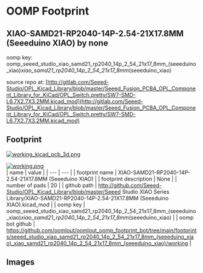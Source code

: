 # OOMP Footprint  
## XIAO-SAMD21-RP2040-14P-2.54-21X17.8MM (Seeeduino XIAO)  by none  
  
oomp key: oomp_seeed_studio_xiao_samd21_rp2040_14p_2_54_21x17_8mm_(seeeduino_xiao)_xiao_samd21_rp2040_14p_2_54_21x17_8mm_(seeeduino_xiao)  
  
source repo at: [http://gitlab.com/Seeed-Studio/OPL_Kicad_Library/blob/master/Seeed_Fusion_PCBA_OPL_Component_Library_for_KiCad/OPL_Switch.pretty/SW7-SMD-L6.7X2.7X3.2MM.kicad_mod](http://gitlab.com/Seeed-Studio/OPL_Kicad_Library/blob/master/Seeed_Fusion_PCBA_OPL_Component_Library_for_KiCad/OPL_Switch.pretty/SW7-SMD-L6.7X2.7X3.2MM.kicad_mod)  
## Footprint  
  
[![working_kicad_pcb_3d.png](working_kicad_pcb_3d_600.png)](working_kicad_pcb_3d.png)  
  
[![working.png](working_600.png)](working.png)  
| name | value | 
| --- | --- | 
| footprint name | XIAO-SAMD21-RP2040-14P-2.54-21X17.8MM (Seeeduino XIAO) | 
| footprint description | None | 
| number of pads | 20 | 
| github path | http://github.com/Seeed-Studio/OPL_Kicad_Library/blob/master/Seeed Studio XIAO Series Library/XIAO-SAMD21-RP2040-14P-2.54-21X17.8MM (Seeeduino XIAO).kicad_mod | 
| oomp key | oomp_seeed_studio_xiao_samd21_rp2040_14p_2_54_21x17_8mm_(seeeduino_xiao)_xiao_samd21_rp2040_14p_2_54_21x17_8mm_(seeeduino_xiao) | 
| oomp bot github | https://github.com/oomlout/oomlout_oomp_footprint_bot/tree/main/footprints/seeed_studio_xiao_samd21_rp2040_14p_2_54_21x17_8mm_(seeeduino_xiao)_xiao_samd21_rp2040_14p_2_54_21x17_8mm_(seeeduino_xiao)/working | 
## Images  
